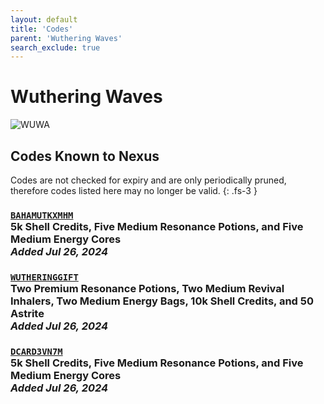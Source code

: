 ```yaml
---
layout: default
title: 'Codes'
parent: 'Wuthering Waves'
search_exclude: true
---
```


# Wuthering Waves

![WUWA](https://cdn.discordapp.com/emojis/1266477000583811232.png)

## Codes Known to Nexus

Codes are not checked for expiry and are only periodically pruned, therefore codes listed here may no longer be valid.
{: .fs-3 }

### [`BAHAMUTKXMHM`](https://clipboard.nexus-codes.app/?copy=BAHAMUTKXMHM)<br />5k Shell Credits, Five Medium Resonance Potions, and Five Medium Energy Cores<br />*Added Jul 26, 2024*

### [`WUTHERINGGIFT`](https://clipboard.nexus-codes.app/?copy=WUTHERINGGIFT)<br />Two Premium Resonance Potions, Two Medium Revival Inhalers, Two Medium Energy Bags, 10k Shell Credits, and 50 Astrite<br />*Added Jul 26, 2024*

### [`DCARD3VN7M`](https://clipboard.nexus-codes.app/?copy=DCARD3VN7M)<br />5k Shell Credits, Five Medium Resonance Potions, and Five Medium Energy Cores<br />*Added Jul 26, 2024*